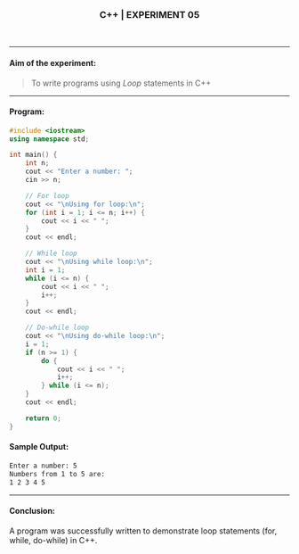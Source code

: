 <br>
<h3 align=center>C++ | EXPERIMENT 05</h3>
<br>

---

#### **Aim of the experiment:**
> To write programs using *Loop* statements in C++

---

#### **Program:**
```cpp
#include <iostream>
using namespace std;

int main() {
    int n;
    cout << "Enter a number: ";
    cin >> n;

    // For loop
    cout << "\nUsing for loop:\n";
    for (int i = 1; i <= n; i++) {
        cout << i << " ";
    }
    cout << endl;

    // While loop
    cout << "\nUsing while loop:\n";
    int i = 1;
    while (i <= n) {
        cout << i << " ";
        i++;
    }
    cout << endl;

    // Do-while loop
    cout << "\nUsing do-while loop:\n";
    i = 1;
    if (n >= 1) {
        do {
            cout << i << " ";
            i++;
        } while (i <= n);
    }
    cout << endl;

    return 0;
}
```

#### **Sample Output:**
```sh
Enter a number: 5
Numbers from 1 to 5 are:
1 2 3 4 5
```

---

#### **Conclusion:**
A program was successfully written to demonstrate loop statements (for, while, do-while) in C++.
